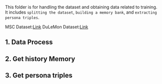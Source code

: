 This folder is for handling the dataset and obtaining data related to training. It includes  `splitting the dataset`, `building a memory bank`, and `extracting persona triples`.

MSC Dataset:[Link](https://arxiv.org/pdf/2107.07567) 
DuLeMon Dataset:[Link](https://arxiv.org/abs/2203.05797)
## 1. Data Process

## 2. Get history Memory

## 3. Get persona triples

